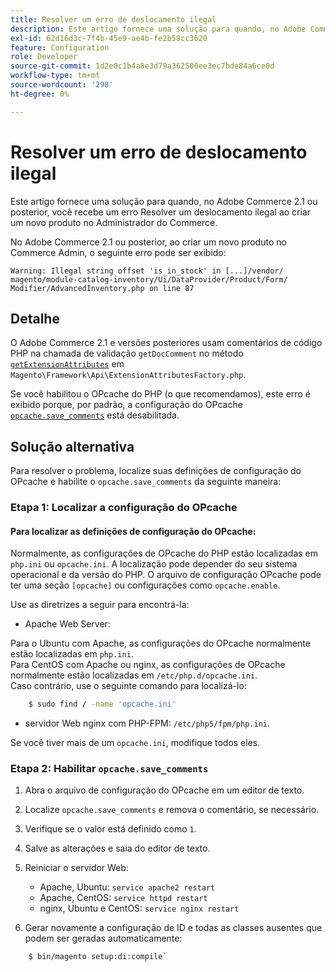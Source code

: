 ```yaml
---
title: Resolver um erro de deslocamento ilegal
description: Este artigo fornece uma solução para quando, no Adobe Commerce 2.1 ou posterior, você recebe um erro Resolver um deslocamento ilegal ao criar um novo produto no Administrador do Commerce.
exl-id: 62d16d3c-7f4b-45e9-ae4b-fe2b58cc3620
feature: Configuration
role: Developer
source-git-commit: 1d2e0c1b4a8e3d79a362500ee3ec7bde84a6ce0d
workflow-type: tm+mt
source-wordcount: '298'
ht-degree: 0%

---
```


# Resolver um erro de deslocamento ilegal

Este artigo fornece uma solução para quando, no Adobe Commerce 2.1 ou posterior, você recebe um erro Resolver um deslocamento ilegal ao criar um novo produto no Administrador do Commerce.

No Adobe Commerce 2.1 ou posterior, ao criar um novo produto no Commerce Admin, o seguinte erro pode ser exibido:

```text
Warning: Illegal string offset 'is_in_stock' in [...]/vendor/
magento/module-catalog-inventory/Ui/DataProvider/Product/Form/
Modifier/AdvancedInventory.php on line 87
```

## Detalhe

O Adobe Commerce 2.1 e versões posteriores usam comentários de código PHP na chamada de validação `getDocComment` no método [`getExtensionAttributes`](https://github.com/magento/magento2/blob/2.3/lib/internal/Magento/Framework/Api/ExtensionAttributesFactory.php#L64-L73) em `Magento\Framework\Api\ExtensionAttributesFactory.php`.

Se você habilitou o OPcache do PHP (o que recomendamos), este erro é exibido porque, por padrão, a configuração do OPcache [`opcache.save_comments`](http://php.net/manual/en/opcache.configuration.php#ini.opcache.save_comments) está desabilitada.

## Solução alternativa

Para resolver o problema, localize suas definições de configuração do OPcache e habilite o `opcache.save_comments` da seguinte maneira:

### Etapa 1: Localizar a configuração do OPcache

#### Para localizar as definições de configuração do OPcache:

Normalmente, as configurações de OPcache do PHP estão localizadas em `php.ini` ou `opcache.ini`. A localização pode depender do seu sistema operacional e da versão do PHP. O arquivo de configuração OPcache pode ter uma seção `[opcache]` ou configurações como `opcache.enable`.

Use as diretrizes a seguir para encontrá-la:

* Apache Web Server:<br>

Para o Ubuntu com Apache, as configurações do OPcache normalmente estão localizadas em `php.ini`.<br>
Para CentOS com Apache ou nginx, as configurações de OPcache normalmente estão localizadas em `/etc/php.d/opcache.ini`.<br>
Caso contrário, use o seguinte comando para localizá-lo:

```bash
    $ sudo find / -name 'opcache.ini'
```

* servidor Web nginx com PHP-FPM: `/etc/php5/fpm/php.ini`.

Se você tiver mais de um `opcache.ini`, modifique todos eles.


### Etapa 2: Habilitar `opcache.save_comments`

1. Abra o arquivo de configuração do OPcache em um editor de texto.
1. Localize `opcache.save_comments` e remova o comentário, se necessário.
1. Verifique se o valor está definido como `1`.
1. Salve as alterações e saia do editor de texto.
1. Reiniciar o servidor Web:

   * Apache, Ubuntu: `service apache2 restart`
   * Apache, CentOS: `service httpd restart`
   * nginx, Ubuntu e CentOS: `service nginx restart`

1. Gerar novamente a configuração de ID e todas as classes ausentes que podem ser geradas automaticamente:

```bash
    $ bin/magento setup:di:compile`
```

